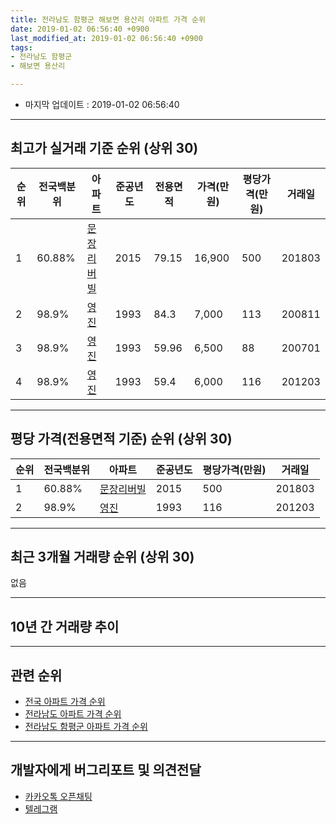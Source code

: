 ```yaml
---
title: 전라남도 함평군 해보면 용산리 아파트 가격 순위
date: 2019-01-02 06:56:40 +0900
last_modified_at: 2019-01-02 06:56:40 +0900
tags:
- 전라남도 함평군
- 해보면 용산리

---
```


* 마지막 업데이트 : 2019-01-02 06:56:40

---

## 최고가 실거래 기준 순위 (상위 30)


|순위|전국백분위|아파트|준공년도|전용면적|가격(만원)|평당가격(만원)|거래일|
|---|---|---|---|---|---|---|---|
|1|60.88%|[문장리버빌](https://search.naver.com/search.naver?query=%EC%A0%84%EB%9D%BC%EB%82%A8%EB%8F%84+%ED%95%A8%ED%8F%89%EA%B5%B0+%ED%95%B4%EB%B3%B4%EB%A9%B4+%EC%9A%A9%EC%82%B0%EB%A6%AC+%EB%AC%B8%EC%9E%A5%EB%A6%AC%EB%B2%84%EB%B9%8C)|2015|79.15|16,900|500|201803|
|2|98.9%|[영진](https://search.naver.com/search.naver?query=%EC%A0%84%EB%9D%BC%EB%82%A8%EB%8F%84+%ED%95%A8%ED%8F%89%EA%B5%B0+%ED%95%B4%EB%B3%B4%EB%A9%B4+%EC%9A%A9%EC%82%B0%EB%A6%AC+%EC%98%81%EC%A7%84)|1993|84.3|7,000|113|200811|
|3|98.9%|[영진](https://search.naver.com/search.naver?query=%EC%A0%84%EB%9D%BC%EB%82%A8%EB%8F%84+%ED%95%A8%ED%8F%89%EA%B5%B0+%ED%95%B4%EB%B3%B4%EB%A9%B4+%EC%9A%A9%EC%82%B0%EB%A6%AC+%EC%98%81%EC%A7%84)|1993|59.96|6,500|88|200701|
|4|98.9%|[영진](https://search.naver.com/search.naver?query=%EC%A0%84%EB%9D%BC%EB%82%A8%EB%8F%84+%ED%95%A8%ED%8F%89%EA%B5%B0+%ED%95%B4%EB%B3%B4%EB%A9%B4+%EC%9A%A9%EC%82%B0%EB%A6%AC+%EC%98%81%EC%A7%84)|1993|59.4|6,000|116|201203|


---

## 평당 가격(전용면적 기준) 순위 (상위 30)


|순위|전국백분위|아파트|준공년도|평당가격(만원)|거래일|
|---|---|---|---|---|---|
|1|60.88%|[문장리버빌](https://search.naver.com/search.naver?query=%EC%A0%84%EB%9D%BC%EB%82%A8%EB%8F%84+%ED%95%A8%ED%8F%89%EA%B5%B0+%ED%95%B4%EB%B3%B4%EB%A9%B4+%EC%9A%A9%EC%82%B0%EB%A6%AC+%EB%AC%B8%EC%9E%A5%EB%A6%AC%EB%B2%84%EB%B9%8C)|2015|500|201803|
|2|98.9%|[영진](https://search.naver.com/search.naver?query=%EC%A0%84%EB%9D%BC%EB%82%A8%EB%8F%84+%ED%95%A8%ED%8F%89%EA%B5%B0+%ED%95%B4%EB%B3%B4%EB%A9%B4+%EC%9A%A9%EC%82%B0%EB%A6%AC+%EC%98%81%EC%A7%84)|1993|116|201203|


---

## 최근 3개월 거래량 순위 (상위 30)

없음

---

## 10년 간 거래량 추이


<div style="width:100%;">
    <canvas id="deal_progress" height="250"></canvas>
</div>

<script>
new Chart(document.getElementById("deal_progress"), {
    type: 'line',
    data: {
        labels: ['200901','200902','200903','200904','200905','200906','200907','200908','200909','200910','200911','200912','201001','201002','201003','201004','201005','201006','201007','201008','201009','201010','201011','201012','201101','201102','201103','201104','201105','201106','201107','201108','201109','201110','201111','201112','201201','201202','201203','201204','201205','201206','201207','201208','201209','201210','201211','201212','201301','201302','201303','201304','201305','201306','201307','201308','201309','201310','201311','201312','201401','201402','201403','201404','201405','201406','201407','201408','201409','201410','201411','201412','201501','201502','201503','201504','201505','201506','201507','201508','201509','201510','201511','201512','201601','201602','201603','201604','201605','201606','201607','201608','201609','201610','201611','201612','201701','201702','201703','201704','201705','201706','201707','201708','201709','201710','201711','201712','201801','201802','201803','201804','201805','201806','201807','201808','201809','201810','201811','201812','201901'],
        datasets: [{
            label: '실거래 수',
            pointRadius: 1,
            data: [1, 0, 0, 0, 0, 0, 0, 0, 0, 0, 0, 0, 1, 1, 0, 1, 0, 1, 0, 0, 0, 1, 1, 1, 0, 0, 0, 0, 0, 0, 0, 0, 0, 0, 0, 0, 0, 1, 1, 0, 0, 0, 0, 0, 0, 0, 0, 0, 0, 0, 0, 0, 0, 0, 0, 0, 0, 0, 0, 0, 0, 0, 0, 0, 0, 0, 0, 0, 0, 0, 0, 0, 0, 0, 0, 0, 0, 1, 1, 1, 0, 1, 0, 0, 0, 0, 0, 0, 0, 0, 0, 2, 2, 2, 0, 0, 0, 1, 1, 2, 0, 0, 1, 0, 0, 0, 0, 2, 0, 0, 3, 1, 3, 0, 1, 0, 0, 1, 0, 0, 0],
            borderColor: "rgba(255, 201, 14, 1)",
            backgroundColor: "rgba(255, 201, 14, 0.5)",
            fill: true,
        }]
    },
    options: {
        responsive: true,
        title: {
            display: true,
            text: '10년간 거래량 추이'
        },
        tooltips: {
            mode: 'index',
            intersect: false,
        },
        hover: {
            mode: 'nearest',
            intersect: true
        },
        scales: {
            xAxes: [{
                display: true,
                scaleLabel: {
                    display: true,
                    labelString: '년/월'
                }
            }],
            yAxes: [{
                display: true,
                ticks: {
                    suggestedMin: 0,
                },
                scaleLabel: {
                    display: true,
                    labelString: '실거래 수'
                }
            }]
        }
    }
});

</script>


---

## 관련 순위

- [전국 아파트 가격 순위](https://inasie.github.io/apt-ranking/전국)
- [전라남도 아파트 가격 순위](https://inasie.github.io/apt-ranking/전라남도)
- [전라남도 함평군 아파트 가격 순위](https://inasie.github.io/apt-ranking/전라남도-함평군)


---

## 개발자에게 버그리포트 및 의견전달

- [카카오톡 오픈채팅](https://open.kakao.com/o/gLJUAP4)
- [텔레그램](https://t.me/inasie)

